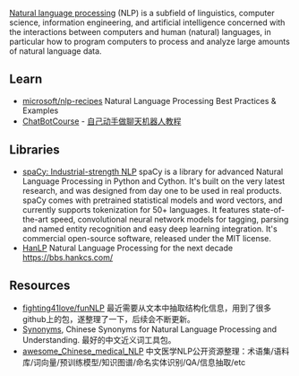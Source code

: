 [Natural language processing](https://en.wikipedia.org/wiki/Natural_language_processing) (NLP) is a subfield of linguistics, computer science, information engineering, and artificial intelligence concerned with the interactions between computers and human (natural) languages, in particular how to program computers to process and analyze large amounts of natural language data.



## Learn
- [microsoft/nlp-recipes](https://github.com/microsoft/nlp-recipes) Natural Language Processing Best Practices & Examples
- [ChatBotCourse](https://github.com/warmheartli/ChatBotCourse) - [自己动手做聊天机器人教程](http://www.shareditor.com/bloglistbytag/?tagname=%E8%87%AA%E5%B7%B1%E5%8A%A8%E6%89%8B%E5%81%9A%E8%81%8A%E5%A4%A9%E6%9C%BA%E5%99%A8%E4%BA%BA)



## Libraries
- [spaCy: Industrial-strength NLP](https://github.com/explosion/spaCy) spaCy is a library for advanced Natural Language Processing in Python and Cython. It's built on the very latest research, and was designed from day one to be used in real products. spaCy comes with pretrained statistical models and word vectors, and currently supports tokenization for 50+ languages. It features state-of-the-art speed, convolutional neural network models for tagging, parsing and named entity recognition and easy deep learning integration. It's commercial open-source software, released under the MIT license.
- [HanLP](https://github.com/hankcs/HanLP) Natural Language Processing for the next decade https://bbs.hankcs.com/



## Resources
- [fighting41love/funNLP](https://github.com/fighting41love/funNLP) 最近需要从文本中抽取结构化信息，用到了很多github上的包，遂整理了一下，后续会不断更新。
- [Synonyms](https://github.com/huyingxi/Synonyms), Chinese Synonyms for Natural Language Processing and Understanding. 最好的中文近义词工具包。
- [awesome_Chinese_medical_NLP](https://github.com/GanjinZero/awesome_Chinese_medical_NLP) 中文医学NLP公开资源整理：术语集/语料库/词向量/预训练模型/知识图谱/命名实体识别/QA/信息抽取/etc

